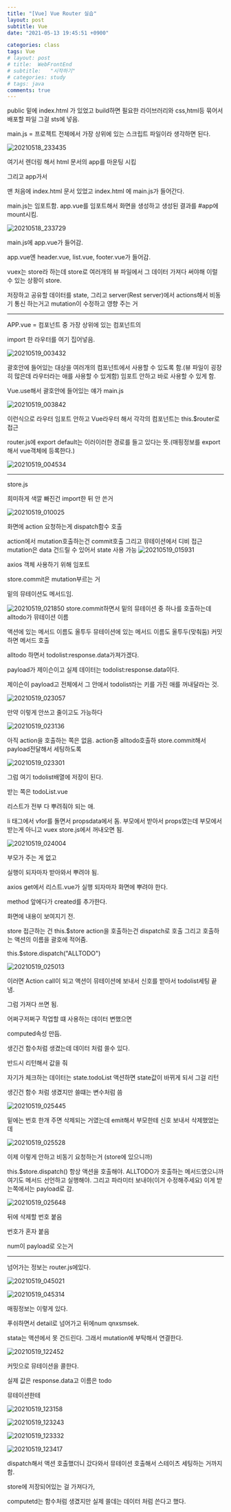 ```yaml
---
title: "[Vue] Vue Router 실습"
layout: post
subtitle: Vue
date: "2021-05-13 19:45:51 +0900"

categories: class
tags: Vue
# layout: post
# title:  WebFrontEnd
# subtitle:   "시작하기"
# categories: study
# tags: java
comments: true
---
```


 public 밑에 index.html 가 있었고 build하면 필요한 라이브러리와 css,html등 묶어서 배포할 파일 그걸 sts에 넣음.

 main.js = 프로젝트 전체에서 가장 상위에 있는 스크립트 파일이라 생각하면 된다.

 ![20210518_233435](/assets/20210518_233435.png)

 여기서 렌더링 해서 html 문서의 app를 마운팅 시킴

 그리고 app가서

 맨 처음에 index.html 문서 있었고
 index.html 에 main.js가 들어간다.

 main.js는 임포트함. app.vue를 임포트해서
 화면을 생성하고 생성된 결과를 #app에 mount시킴.

 ![20210518_233729](/assets/20210518_233729.png)

 main.js에 app.vue가 들어감.

 app.vue엔 header.vue, list.vue, footer.vue가 들어감.



 vuex는 store라 하는데 store로 여러개의 뷰 파일에서 그 데이터 가져다 써야해 이럴 수 있는 상황이 store.

 저장하고 공유할 데이터를 state,
 그리고 server(Rest server)에서 actions해서 비동기 통신 하는거고
 mutation이 수정하고 영향 주는 거

 ----

 APP.vue = 컴포넌트 중 가장 상위에 있는 컴포넌트의


 import 한 라우터를 여기 집어넣음.

 ![20210519_003432](/assets/20210519_003432.png)


괄호안에 들어있는 대상을 여러개의 컴포넌트에서 사용할 수 있도록 함.(뷰 파일이 굉장히 많은데 라우터라는 애를 사용할 수 있게함)
임포트 안하고 바로 사용할 수 있게 함.

Vue.use해서 괄호안에 들어있는 얘가 main.js

![20210519_003842](/assets/20210519_003842.png)

이런식으로
라우터 임포트 안하고 Vue라우터 해서 각각의 컴포넌트는 this.$router로 접근

router.js에 export default는 이러이러한 경로를 들고 있다는 뜻.(매핑정보를 export해서 vue객체에 등록한다.)

![20210519_004534](/assets/20210519_004534.png)

-----


store.js

희미하게 색깔 빠진건 import한 뒤 안 쓴거


![20210519_010025](/assets/20210519_010025.png)


화면에 action 요청하는게 dispatch함수 호출

action에서 mutation호출하는건 commit호출
그리고 뮤테이션에서 디비 접근
mutation은 data 건드릴 수 있어서 state 사용 가능
![20210519_015931](/assets/20210519_015931_fz2hexdxs.png)

axios 객체 사용하기 위해 임포트




store.commit은 mutation부르는 거

밑의 뮤테이션도 메서드임.

![20210519_021850](/assets/20210519_021850.png)
store.commit하면서 밑의 뮤테이션 중 하나를 호출하는데
alltodo가 뮤테이션 이름

액션에 있는 메서드 이름도 올투두 뮤테이션에 있는 메서드 이름도 올투두(맞춰둠)
커밋하면 메서드 호출

alltodo 하면서 todolist:response.data가져가겠다.


payload가 제이슨이고 실제 데이터는 todolist:response.data이다.

제이슨이 payload고 전체에서 그 안에서 todolist라는 키를 가진 애를 꺼내달라는 것.

![20210519_023057](/assets/20210519_023057.png)

만약 이렇게 안쓰고 줄이고도 가능하다

![20210519_023136](/assets/20210519_023136.png)

아직 action을 호출하는 쪽은 없음.
action중 alltodo호출하 store.commit해서 payload전달해서 세팅하도록

![20210519_023301](/assets/20210519_023301.png)

그럼 여기 todolist배열에 저장이 된다.


받는 쪽은 todoList.vue

리스트가 전부 다 뿌려줘야 되는 애.

li 태그에서 vfor를 돌면서 propsdata에서 돔. 부모에서 받아서 props였는데 부모에서 받는게 아니고 vuex store.js에서 꺼내오면 됨.

![20210519_024004](/assets/20210519_024004.png)

부모가 주는 게 없고


실행이 되자마자 받아와서 뿌려야 됨.

axios get에서 리스트.vue가 실행 되자마자 화면에 뿌려야 한다.

method 앞에다가 created를 추가한다.

화면에 내용이 보여지기 전.

store 접근하는 건 this.$store
action을 호출하는건 dispatch로 호출
그리고 호출하는 액션의 이름을 괄호에 적어줌.

this.$store.dispatch("ALLTODO")


![20210519_025013](/assets/20210519_025013.png)

이러면 Action call이 되고 액션이 뮤테이션에 보내서 신호를 받아서 todolist세팅 끝냄.

그럼 가져다 쓰면 됨.


어쩌구저쩌구 작업할 떄 사용하는 데이터 변했으면

computed속성 만듬.

생긴건 함수처럼 생겼는데 데이터 처럼 쓸수 있다.

반드시 리턴해서 값을 줘

자기가 체크하는 데이터는 state.todoList
액션하면 state값이 바뀌게 되서 그걸 리턴



생긴건 함수 처럼 생겼지만 쓸떄는 변수처럼 씀

![20210519_025445](/assets/20210519_025445.png)


밑에는 번호 한개 주면 삭제되는 거였는데 emit해서 부모한테 신호 보내서 삭제했었는데

![20210519_025528](/assets/20210519_025528.png)

이제 이렇게 안하고 비동기 요청하는거 (store에 있으니까)

this.$store.dispatch()
항상 액션을 호출해야.
ALLTODO가 호출하는 메서드였으니까 여기도 메서드 선언하고 실행해야.
그리고 파라미터 보내야(이거 수정해주세요)
이게 받는쪽에서는 payload로 감.


![20210519_025648](/assets/20210519_025648.png)

뒤에 삭제할 번호 붙음

번호가 혼자 붙음

num이 payload로 오는거



----


넘어가는 정보는 router.js에있다.

![20210519_045021](/assets/20210519_045021.png)

![20210519_045314](/assets/20210519_045314.png)

매핑정보는 이렇게 있다.

푸쉬하면서 detail로 넘어가고 뒤에num qnxsmsek.


stata는 액션에서 못 건드린다. 그래서 mutation에 부탁해서 연결한다.

![20210519_122452](/assets/20210519_122452.png)


커밋으로 뮤테이션을 콜한다.

실제 값은 response.data고 이름은 todo

뮤테이션한테

![20210519_123158](/assets/20210519_123158.png)


![20210519_123243](/assets/20210519_123243.png)


![20210519_123332](/assets/20210519_123332.png)


![20210519_123417](/assets/20210519_123417.png)

dispatch해서 액션 호출했더니 갔다와서 뮤테이션 호출해서 스테이츠 세팅하는 거까지 함.


store에 저장되어있는 걸 가져다가,


computetd는 함수처럼 생겼지만 실제 쓸데는 데이터 처럼 쓴다고 했다.
